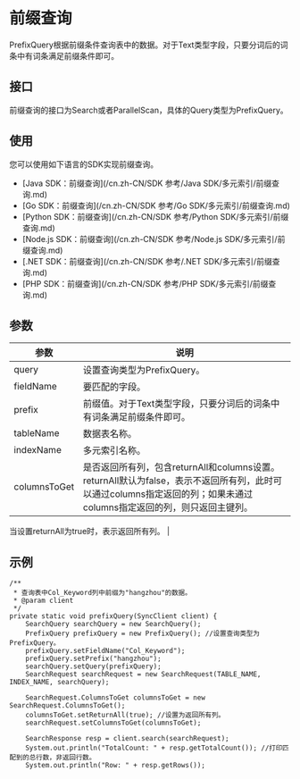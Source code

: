 # 前缀查询

PrefixQuery根据前缀条件查询表中的数据。对于Text类型字段，只要分词后的词条中有词条满足前缀条件即可。

## 接口

前缀查询的接口为Search或者ParallelScan，具体的Query类型为PrefixQuery。

## 使用

您可以使用如下语言的SDK实现前缀查询。

-   [Java SDK：前缀查询](/cn.zh-CN/SDK 参考/Java SDK/多元索引/前缀查询.md)
-   [Go SDK：前缀查询](/cn.zh-CN/SDK 参考/Go SDK/多元索引/前缀查询.md)
-   [Python SDK：前缀查询](/cn.zh-CN/SDK 参考/Python SDK/多元索引/前缀查询.md)
-   [Node.js SDK：前缀查询](/cn.zh-CN/SDK 参考/Node.js SDK/多元索引/前缀查询.md)
-   [.NET SDK：前缀查询](/cn.zh-CN/SDK 参考/.NET SDK/多元索引/前缀查询.md)
-   [PHP SDK：前缀查询](/cn.zh-CN/SDK 参考/PHP SDK/多元索引/前缀查询.md)

## 参数

|参数|说明|
|--|--|
|query|设置查询类型为PrefixQuery。|
|fieldName|要匹配的字段。|
|prefix|前缀值。对于Text类型字段，只要分词后的词条中有词条满足前缀条件即可。 |
|tableName|数据表名称。|
|indexName|多元索引名称。|
|columnsToGet|是否返回所有列，包含returnAll和columns设置。 returnAll默认为false，表示不返回所有列，此时可以通过columns指定返回的列；如果未通过columns指定返回的列，则只返回主键列。

当设置returnAll为true时，表示返回所有列。 |

## 示例

```
/**
 * 查询表中Col_Keyword列中前缀为"hangzhou"的数据。
 * @param client
 */
private static void prefixQuery(SyncClient client) {
    SearchQuery searchQuery = new SearchQuery();
    PrefixQuery prefixQuery = new PrefixQuery(); //设置查询类型为PrefixQuery。
    prefixQuery.setFieldName("Col_Keyword");
    prefixQuery.setPrefix("hangzhou");
    searchQuery.setQuery(prefixQuery);
    SearchRequest searchRequest = new SearchRequest(TABLE_NAME, INDEX_NAME, searchQuery);

    SearchRequest.ColumnsToGet columnsToGet = new SearchRequest.ColumnsToGet();
    columnsToGet.setReturnAll(true); //设置为返回所有列。
    searchRequest.setColumnsToGet(columnsToGet);

    SearchResponse resp = client.search(searchRequest);
    System.out.println("TotalCount: " + resp.getTotalCount()); //打印匹配到的总行数，非返回行数。
    System.out.println("Row: " + resp.getRows());
```

